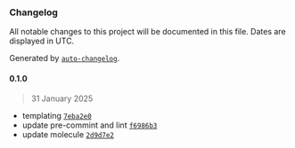 ### Changelog

All notable changes to this project will be documented in this file. Dates are displayed in UTC.

Generated by [`auto-changelog`](https://github.com/CookPete/auto-changelog).

#### 0.1.0

> 31 January 2025

- templating [`7eba2e0`](https://github.com/lotusnoir/ansible-apps_vmwaretools_windows/commit/7eba2e0face4defdfb6bb43393d39520e505e1fb)
- update pre-commint and lint [`f6986b3`](https://github.com/lotusnoir/ansible-apps_vmwaretools_windows/commit/f6986b3274a52ed87ab15e91997e317b64a88afb)
- update molecule [`2d9d7e2`](https://github.com/lotusnoir/ansible-apps_vmwaretools_windows/commit/2d9d7e24efd8f644dfb8dce72cae732cf2675a5d)
